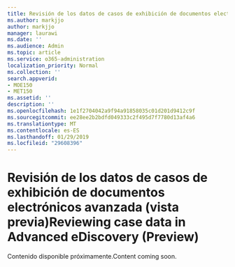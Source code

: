 ```yaml
---
title: Revisión de los datos de casos de exhibición de documentos electrónicos avanzada (vista previa)
ms.author: markjjo
author: markjjo
manager: laurawi
ms.date: ''
ms.audience: Admin
ms.topic: article
ms.service: o365-administration
localization_priority: Normal
ms.collection: ''
search.appverid:
- MOE150
- MET150
ms.assetid: ''
description: ''
ms.openlocfilehash: 1e1f2704042a9f94a91858035c01d201d9412c9f
ms.sourcegitcommit: ee28ee2b2bdfd049333c2f495d7f7780d13af4a6
ms.translationtype: MT
ms.contentlocale: es-ES
ms.lasthandoff: 01/29/2019
ms.locfileid: "29608396"
---
```

# <a name="reviewing-case-data-in-advanced-ediscovery-preview"></a><span data-ttu-id="3bb3c-102">Revisión de los datos de casos de exhibición de documentos electrónicos avanzada (vista previa)</span><span class="sxs-lookup"><span data-stu-id="3bb3c-102">Reviewing case data in Advanced eDiscovery (Preview)</span></span>

<span data-ttu-id="3bb3c-103">Contenido disponible próximamente.</span><span class="sxs-lookup"><span data-stu-id="3bb3c-103">Content coming soon.</span></span>